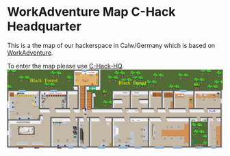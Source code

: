 # WorkAdventure Map C-Hack Headquarter

This is a the map of our hackerspace in Calw/Germany which is based on [WorkAdventure](https://workadventu.re).

To enter the map please use [C-Hack-HQ](https://play.workadventu.re/@/c-hack/c-hack-hq/c-hack).
![map](./main.png)


